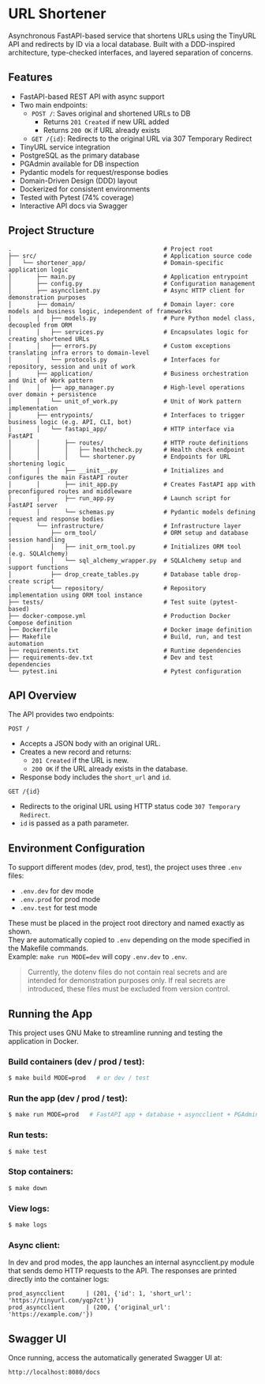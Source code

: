 # URL Shortener
Asynchronous FastAPI-based service that shortens URLs using the 
TinyURL API and redirects by ID via a local database.
Built with a DDD-inspired architecture, 
type-checked interfaces, and layered separation of concerns.
## Features
- FastAPI-based REST API with async support
- Two main endpoints:
  - `POST /`: Saves original and shortened URLs to DB
    - Returns `201 Created` if new URL added
    - Returns `200 OK` if URL already exists
  - `GET /{id}`: Redirects to the original URL via 307 Temporary Redirect
- TinyURL service integration
- PostgreSQL as the primary database
- PGAdmin available for DB inspection
- Pydantic models for request/response bodies
- Domain-Driven Design (DDD) layout
- Dockerized for consistent environments
- Tested with Pytest (74% coverage)
- Interactive API docs via Swagger
## Project Structure
```
.                                           # Project root
├── src/                                    # Application source code
│   └── shortener_app/                      # Domain-specific application logic
│       ├── main.py                         # Application entrypoint
│       ├── config.py                       # Configuration management
│       ├── asyncclient.py                  # Async HTTP client for demonstration purposes
│       ├── domain/                         # Domain layer: core models and business logic, independent of frameworks
│       │   ├── models.py                   # Pure Python model class, decoupled from ORM
│       │   ├── services.py                 # Encapsulates logic for creating shortened URLs
│       │   ├── errors.py                   # Custom exceptions translating infra errors to domain-level
│       │   └── protocols.py                # Interfaces for repository, session and unit of work
│       ├── application/                    # Business orchestration and Unit of Work pattern
│       │   ├── app_manager.py              # High-level operations over domain + persistence
│       │   └── unit_of_work.py             # Unit of Work pattern implementation
│       ├── entrypoints/                    # Interfaces to trigger business logic (e.g. API, CLI, bot)
│       │   └── fastapi_app/                # HTTP interface via FastAPI
│       │       ├── routes/                 # HTTP route definitions
│       │       │   ├── healthcheck.py      # Health check endpoint
│       │       │   └── shortener.py        # Endpoints for URL shortening logic
│       │       ├── __init__.py             # Initializes and configures the main FastAPI router
│       │       ├── init_app.py             # Creates FastAPI app with preconfigured routes and middleware
│       │       ├── run_app.py              # Launch script for FastAPI server
│       │       └── schemas.py              # Pydantic models defining request and response bodies
│       └── infrastructure/                 # Infrastructure layer
│           ├── orm_tool/                   # ORM setup and database session handling
│           │   ├── init_orm_tool.py        # Initializes ORM tool (e.g. SQLAlchemy)
│           │   └── sql_alchemy_wrapper.py  # SQLAlchemy setup and support functions
│           ├── drop_create_tables.py       # Database table drop-create script
│           └── repository/                 # Repository implementation using ORM tool instance
├── tests/                                  # Test suite (pytest-based)
├── docker-compose.yml                      # Production Docker Compose definition
├── Dockerfile                              # Docker image definition
├── Makefile                                # Build, run, and test automation
├── requirements.txt                        # Runtime dependencies
├── requirements-dev.txt                    # Dev and test dependencies
└── pytest.ini                              # Pytest configuration
```
## API Overview
The API provides two endpoints:

`POST /`

   - Accepts a JSON body with an original URL.
   - Creates a new record and returns:
     - `201 Created` if the URL is new.
     - `200 OK` if the URL already exists in the database.
   - Response body includes the `short_url` and `id`.

`GET /{id}`

   - Redirects to the original URL using HTTP status code `307 Temporary Redirect`.
   - `id` is passed as a path parameter.
## Environment Configuration
To support different modes (dev, prod, test), the project uses three `.env` files:
- `.env.dev` for dev mode
- `.env.prod` for prod mode
- `.env.test` for test mode

These must be placed in the project root directory and named exactly as shown.\
They are automatically copied to `.env` depending on the mode 
specified in the Makefile commands.\
Example: `make run MODE=dev` will copy `.env.dev` to `.env`.

>Currently, the dotenv files do not contain real secrets and are intended 
> for demonstration purposes only. If real secrets are introduced, these 
> files must be excluded from version control.

## Running the App
This project uses GNU Make to streamline running and testing the application in Docker.
### Build containers (dev / prod / test):
```bash
$ make build MODE=prod   # or dev / test
```
### Run the app (dev / prod / test):
```bash
$ make run MODE=prod   # FastAPI app + database + asyncclient + PGAdmin
```
### Run tests:
```bash
$ make test
```
### Stop containers:
```bash
$ make down
```
### View logs:
```bash
$ make logs
```
### Async client:
In dev and prod modes, the app launches an internal asyncclient.py module that sends demo HTTP requests to the API.
The responses are printed directly into the container logs:
```
prod_asyncclient      | (201, {'id': 1, 'short_url': 'https://tinyurl.com/yqp7ct'})
prod_asyncclient      | (200, {'original_url': 'https://example.com/'})
```
## Swagger UI
Once running, access the automatically generated Swagger UI at:
```bash
http://localhost:8080/docs
```
